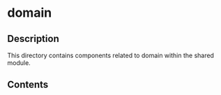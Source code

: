 # domain

## Description

This directory contains components related to domain within the shared module.

## Contents

<!-- List key files and subdirectories here -->
